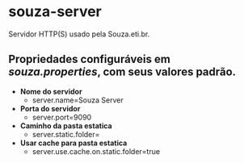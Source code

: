 # souza-server
Servidor HTTP(S) usado pela Souza.eti.br.

## Propriedades configuráveis em *souza.properties*, com seus valores padrão.
- **Nome do servidor**
   - server.name=Souza Server
- **Porta do servidor**
   - server.port=9090
- **Caminho da pasta estatica**
   - server.static.folder=
- **Usar cache para pasta estatica**
   - server.use.cache.on.static.folder=true
